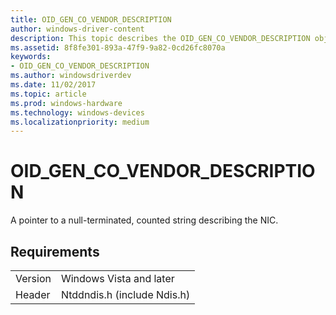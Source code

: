 ```yaml
---
title: OID_GEN_CO_VENDOR_DESCRIPTION
author: windows-driver-content
description: This topic describes the OID_GEN_CO_VENDOR_DESCRIPTION object identifier (OID).
ms.assetid: 8f8fe301-893a-47f9-9a82-0cd26fc8070a
keywords:
- OID_GEN_CO_VENDOR_DESCRIPTION
ms.author: windowsdriverdev
ms.date: 11/02/2017
ms.topic: article
ms.prod: windows-hardware
ms.technology: windows-devices
ms.localizationpriority: medium
---
```


# OID_GEN_CO_VENDOR_DESCRIPTION

A pointer to a null-terminated, counted string describing the NIC.

## Requirements

| | |
| --- | --- |
| Version | Windows Vista and later |
| Header | Ntddndis.h (include Ndis.h) |

